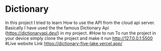 # Dictionary
In this project I tried to learn How to  use the API  from the cloud api server.
Basically I  have used the the famous Dictionary Api (https://dictionaryapi.dev/) in my project.
#How to run
To run the project in your device simply clone the  project and make it run http://127.0.0.1:5500
#Live  website  Link
https://dictionary-five-lake.vercel.app/
